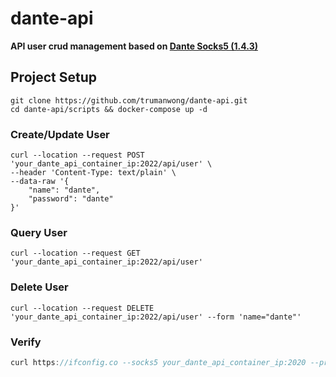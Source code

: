 # dante-api

**API user crud management based on [Dante Socks5 (1.4.3)](https://www.inet.no/dante)**

## Project Setup

```shell
git clone https://github.com/trumanwong/dante-api.git
cd dante-api/scripts && docker-compose up -d
```

### Create/Update User

```shell
curl --location --request POST 'your_dante_api_container_ip:2022/api/user' \
--header 'Content-Type: text/plain' \
--data-raw '{
    "name": "dante",
    "password": "dante"
}'
```

### Query User

```shell
curl --location --request GET 'your_dante_api_container_ip:2022/api/user'
```

### Delete User

```shell
curl --location --request DELETE 'your_dante_api_container_ip:2022/api/user' --form 'name="dante"'
```

### Verify

```go
curl https://ifconfig.co --socks5 your_dante_api_container_ip:2020 --proxy-user sockd:sockd
```

